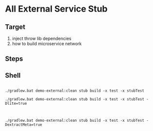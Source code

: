 # All External Service Stub

## Target

1. inject throw lib dependencies
2. how to build microservice network


## Steps



## Shell

```shell

./gradlew.bat demo-external:clean stub build -x test -x stubTest

./gradlew.bat demo-external:clean stub build -x test -x stubTest -Dlite=true



./gradlew.bat demo-external:clean stub build -x test -x stubTest -DextractMeta=true

```